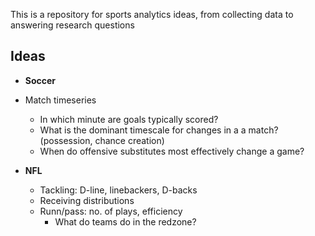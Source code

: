This is a repository for sports analytics ideas, from collecting data to answering research questions

## Ideas

- **Soccer**
- Match timeseries
  - In which minute are goals typically scored?
  - What is the dominant timescale for changes in a a match? (possession, chance creation)
  - When do offensive substitutes most effectively change a game?

- **NFL**
  - Tackling: D-line, linebackers, D-backs
  - Receiving distributions
  - Runn/pass: no. of plays, efficiency
    - What do teams do in the redzone?